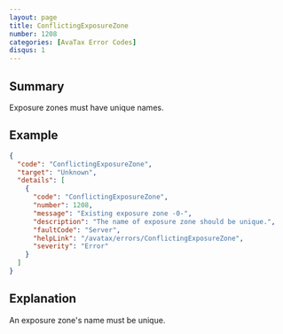 ```yaml
---
layout: page
title: ConflictingExposureZone
number: 1208
categories: [AvaTax Error Codes]
disqus: 1
---
```


## Summary

Exposure zones must have unique names.

## Example

```json
{
  "code": "ConflictingExposureZone",
  "target": "Unknown",
  "details": [
    {
      "code": "ConflictingExposureZone",
      "number": 1208,
      "message": "Existing exposure zone -0-",
      "description": "The name of exposure zone should be unique.",
      "faultCode": "Server",
      "helpLink": "/avatax/errors/ConflictingExposureZone",
      "severity": "Error"
    }
  ]
}
```

## Explanation

An exposure zone's name must be unique.
